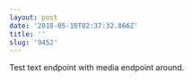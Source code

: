 ```yaml
---
layout: post
date: '2018-05-10T02:37:32.866Z'
title: ''
slug: '9452'
---
```

Test text endpoint with media endpoint around.
